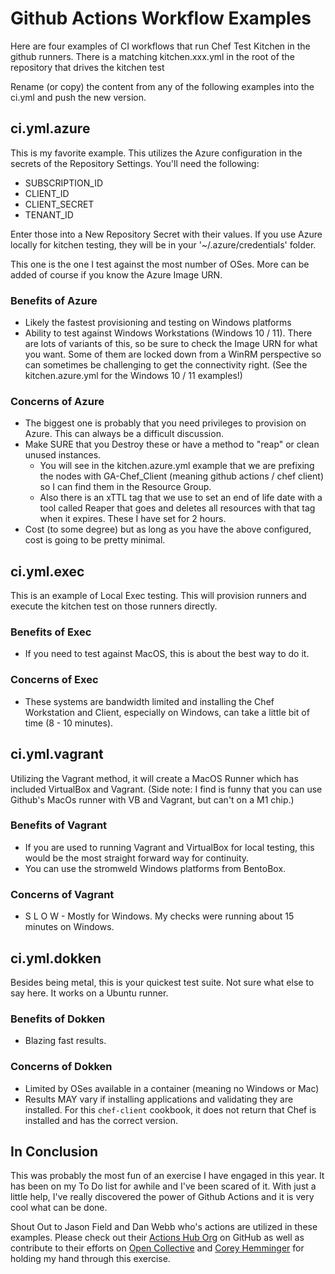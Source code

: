 # Github Actions Workflow Examples

Here are four examples of CI workflows that run Chef Test Kitchen in the github runners. There is a matching kitchen.xxx.yml in the root of the repository that drives the kitchen test

Rename (or copy) the content from any of the following examples into the ci.yml and push the new version.

## ci.yml.azure

This is my favorite example. This utilizes the Azure configuration in the secrets of the Repository Settings. You'll need the following:

* SUBSCRIPTION_ID
* CLIENT_ID
* CLIENT_SECRET
* TENANT_ID

Enter those into a New Repository Secret with their values. If you use Azure locally for kitchen testing, they will be in your '~/.azure/credentials' folder.

This one is the one I test against the most number of OSes. More can be added of course if you know the Azure Image URN.

### Benefits of Azure

* Likely the fastest provisioning and testing on Windows platforms
* Ability to test against Windows Workstations (Windows 10 / 11). There are lots of variants of this, so be sure to check the Image URN for what you want. Some of them are locked down from a WinRM perspective so can sometimes be challenging to get the connectivity right. (See the kitchen.azure.yml for the Windows 10 / 11 examples!)

### Concerns of Azure

* The biggest one is probably that you need privileges to provision on Azure. This can always be a difficult discussion.
* Make SURE that you Destroy these or have a method to "reap" or clean unused instances.
  * You will see in the kitchen.azure.yml example that we are prefixing the nodes with GA-Chef_Client (meaning github actions / chef client) so I can find them in the Resource Group.
  * Also there is an xTTL tag that we use to set an end of life date with a tool called Reaper that goes and deletes all resources with that tag when it expires. These I have set for 2 hours.
* Cost (to some degree) but as long as you have the above configured, cost is going to be pretty minimal.

## ci.yml.exec

This is an example of Local Exec testing. This will provision runners and execute the kitchen test on those runners directly.

### Benefits of Exec

* If you need to test against MacOS, this is about the best way to do it.

### Concerns of Exec

* These systems are bandwidth limited and installing the Chef Workstation and Client, especially on Windows, can take a little bit of time (8 - 10 minutes).

## ci.yml.vagrant

Utilizing the Vagrant method, it will create a MacOS Runner which has included VirtualBox and Vagrant. (Side note: I find is funny that you can use Github's MacOs runner with VB and Vagrant, but can't on a M1 chip.)

### Benefits of Vagrant

* If you are used to running Vagrant and VirtualBox for local testing, this would be the most straight forward way for continuity.
* You can use the stromweld Windows platforms from BentoBox.

### Concerns of Vagrant

* S L O W - Mostly for Windows. My checks were running about 15 minutes on Windows.

## ci.yml.dokken

Besides being metal, this is your quickest test suite. Not sure what else to say here. It works on a Ubuntu runner.

### Benefits of Dokken

* Blazing fast results.

### Concerns of Dokken

* Limited by OSes available in a container (meaning no Windows or Mac)
* Results MAY vary if installing applications and validating they are installed. For this `chef-client` cookbook, it does not return that Chef is installed and has the correct version.

## In Conclusion

This was probably the most fun of an exercise I have engaged in this year. It has been on my To Do list for awhile and I've been scared of it. With just a little help, I've really discovered the power of Github Actions and it is very cool what can be done.

Shout Out to Jason Field and Dan Webb who's actions are utilized in these examples. Please check out their [Actions Hub Org](https://github.com/actionshub) on GitHub as well as contribute to their efforts on [Open Collective](https://opencollective.com/actionshub) and [Corey Hemminger](https://github.com/stromweld) for holding my hand through this exercise.
